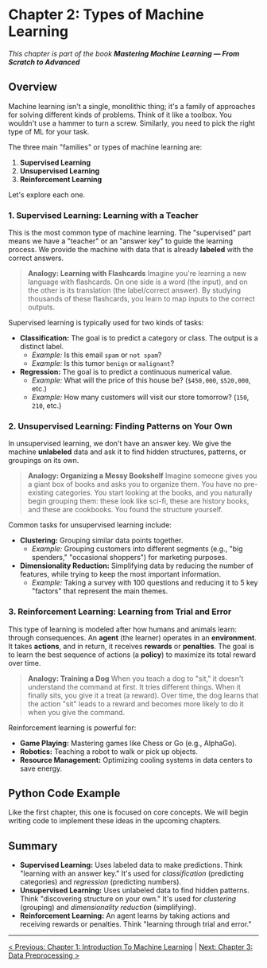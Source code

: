 # Chapter 2: Types of Machine Learning

_This chapter is part of the book **Mastering Machine Learning — From Scratch to Advanced**_

## Overview

Machine learning isn't a single, monolithic thing; it's a family of approaches for solving different kinds of problems. Think of it like a toolbox. You wouldn't use a hammer to turn a screw. Similarly, you need to pick the right type of ML for your task.

The three main "families" or types of machine learning are:
1.  **Supervised Learning**
2.  **Unsupervised Learning**
3.  **Reinforcement Learning**

Let's explore each one.

### 1. Supervised Learning: Learning with a Teacher

This is the most common type of machine learning. The "supervised" part means we have a "teacher" or an "answer key" to guide the learning process. We provide the machine with data that is already **labeled** with the correct answers.

> **Analogy: Learning with Flashcards**
> Imagine you're learning a new language with flashcards. On one side is a word (the input), and on the other is its translation (the label/correct answer). By studying thousands of these flashcards, you learn to map inputs to the correct outputs.

Supervised learning is typically used for two kinds of tasks:

- **Classification:** The goal is to predict a category or class. The output is a distinct label.
  - *Example:* Is this email `spam` or `not spam`?
  - *Example:* Is this tumor `benign` or `malignant`?
- **Regression:** The goal is to predict a continuous numerical value.
  - *Example:* What will the price of this house be? (`$450,000`, `$520,000`, etc.)
  - *Example:* How many customers will visit our store tomorrow? (`150`, `210`, etc.)

### 2. Unsupervised Learning: Finding Patterns on Your Own

In unsupervised learning, we don't have an answer key. We give the machine **unlabeled** data and ask it to find hidden structures, patterns, or groupings on its own.

> **Analogy: Organizing a Messy Bookshelf**
> Imagine someone gives you a giant box of books and asks you to organize them. You have no pre-existing categories. You start looking at the books, and you naturally begin grouping them: these look like sci-fi, these are history books, and these are cookbooks. You found the structure yourself.

Common tasks for unsupervised learning include:

- **Clustering:** Grouping similar data points together.
  - *Example:* Grouping customers into different segments (e.g., "big spenders," "occasional shoppers") for marketing purposes.
- **Dimensionality Reduction:** Simplifying data by reducing the number of features, while trying to keep the most important information.
  - *Example:* Taking a survey with 100 questions and reducing it to 5 key "factors" that represent the main themes.

### 3. Reinforcement Learning: Learning from Trial and Error

This type of learning is modeled after how humans and animals learn: through consequences. An **agent** (the learner) operates in an **environment**. It takes **actions**, and in return, it receives **rewards** or **penalties**. The goal is to learn the best sequence of actions (a **policy**) to maximize its total reward over time.

> **Analogy: Training a Dog**
> When you teach a dog to "sit," it doesn't understand the command at first. It tries different things. When it finally sits, you give it a treat (a reward). Over time, the dog learns that the action "sit" leads to a reward and becomes more likely to do it when you give the command.

Reinforcement learning is powerful for:
- **Game Playing:** Mastering games like Chess or Go (e.g., AlphaGo).
- **Robotics:** Teaching a robot to walk or pick up objects.
- **Resource Management:** Optimizing cooling systems in data centers to save energy.

## Python Code Example

Like the first chapter, this one is focused on core concepts. We will begin writing code to implement these ideas in the upcoming chapters.


## Summary

- **Supervised Learning:** Uses labeled data to make predictions. Think "learning with an answer key." It's used for *classification* (predicting categories) and *regression* (predicting numbers).
- **Unsupervised Learning:** Uses unlabeled data to find hidden patterns. Think "discovering structure on your own." It's used for *clustering* (grouping) and *dimensionality reduction* (simplifying).
- **Reinforcement Learning:** An agent learns by taking actions and receiving rewards or penalties. Think "learning through trial and error."

---

[< Previous: Chapter 1: Introduction To Machine Learning](./chapter-01-introduction-to-machine-learning.md) | [Next: Chapter 3: Data Preprocessing >](./chapter-03-data-preprocessing.md)